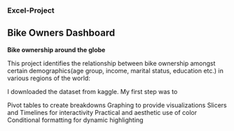 ### Excel-Project
## **Bike Owners Dashboard**
**Bike ownership around the globe**

This project identifies the relationship between bike ownership amongst certain demographics(age group, income, marital status, education etc.) in various regions of the world:

I downloaded the dataset from kaggle. My first step was to 

Pivot tables to create breakdowns
Graphing to provide visualizations
Slicers and Timelines for interactivity
Practical and aesthetic use of color
Conditional formatting for dynamic highlighting
